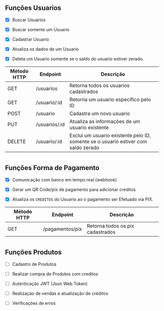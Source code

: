 ## Funções Usuarios

- [X] Buscar Usuarios

- [X] Buscar somente um Usuario

- [X] Cadastrar Usuario

- [X] Atualiza os dados de um Usuario

- [X] Deleta um Usuario somente se o saldo do usuario estiver zerado.

| Método HTTP	| Endpoint | Descrição |
|--------|----------|----------|
| GET |	/usuarios |	Retorna todos os usuarios cadastrados |
| GET |	/usuario/:id |	Retorna um usuario específico pelo ID |
| POST |	/usuario |	Cadastra um novo usuario |
| PUT |	/usuarios/:id |	Atualiza as informações de um usuario existente |
| DELETE |	/usuario/:id |	Exclui um usuario existente pelo ID, somente se o usuario estiver com saldo zerado |
#

## Funções Forma de Pagamento

- [X] Comunicação com banco em tempo real (webhook)

- [X] Gerar um QR Code/pix de pagamento para adicionar creditos

- [X] Atualiza os `CREDITOS` do Usuario ao o pagamento ser Efetuado via PIX.


| Método HTTP	| Endpoint | Descrição |
|--------|----------|----------|
| GET |	/pagamentos/pix |	Retorna todos os pix cadastrados |

#

## Funções Produtos

- [ ] Cadastro de Produtos

- [ ] Realizar compra de Produtos com creditos
- [ ]  Autenticação JWT (Json Web Token) 
- [ ]  Realização de vendas e atualização de créditos
- [ ]  Verificações de erros



